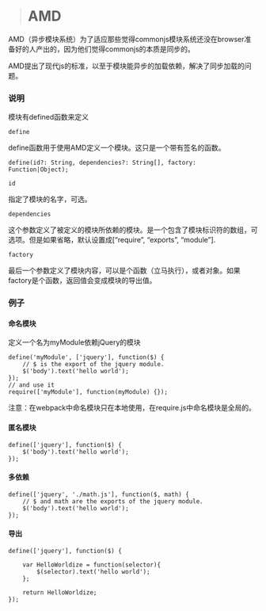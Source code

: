 > # AMD

AMD（异步模块系统）为了适应那些觉得commonjs模块系统还没在browser准备好的人产出的，因为他们觉得commonjs的本质是同步的。

AMD提出了现代js的标准，以至于模块能异步的加载依赖，解决了同步加载的问题。

### 说明

模块有defined函数来定义

`define`

define函数用于使用AMD定义一个模块。这只是一个带有签名的函数。

```
define(id?: String, dependencies?: String[], factory: Function|Object);
```

`id`

指定了模块的名字，可选。

`dependencies`

这个参数定义了被定义的模块所依赖的模块。是一个包含了模块标识符的数组，可选项。但是如果省略，默认设置成[“require”, “exports”, “module”].

`factory`

最后一个参数定义了模块内容，可以是个函数（立马执行），或者对象。如果factory是个函数，返回值会变成模块的导出值。

### 例子

#### 命名模块

定义一个名为myModule依赖jQuery的模块

```
define('myModule', ['jquery'], function($) {
    // $ is the export of the jquery module.
    $('body').text('hello world');
});
// and use it
require(['myModule'], function(myModule) {});
```

注意：在webpack中命名模块只在本地使用，在require.js中命名模块是全局的。

#### 匿名模块

```
define(['jquery'], function($) {
    $('body').text('hello world');
});
```

#### 多依赖

```
define(['jquery', './math.js'], function($, math) {
    // $ and math are the exports of the jquery module.
    $('body').text('hello world');
});
```

#### 导出

```
define(['jquery'], function($) {

    var HelloWorldize = function(selector){
        $(selector).text('hello world');
    };

    return HelloWorldize;
});
```


